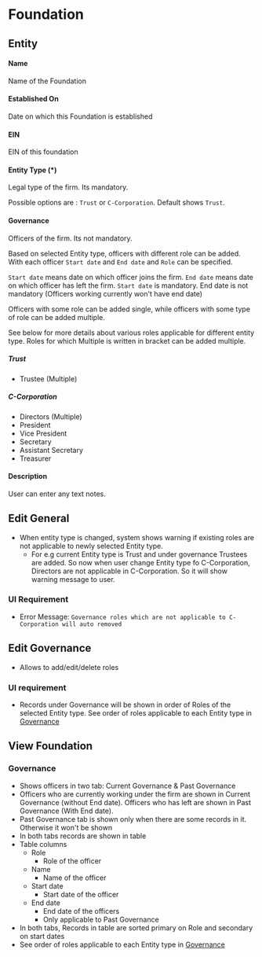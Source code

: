 # Foundation

## Entity

#### Name

Name of the Foundation

#### Established On

Date on which this Foundation is established

#### EIN

EIN of this foundation

#### Entity Type (*)

Legal type of the firm.  Its mandatory.

Possible options are : `Trust` or `C-Corporation`. Default shows `Trust`.

#### Governance

Officers of the firm. Its not mandatory.

Based on selected Entity type, officers with different role can be added. With each officer `Start date` and `End date` and `Role` can be specified.

`Start date` means date on which officer joins the firm. `End date` means date on which officer has left the firm. `Start date` is mandatory.  End date is not mandatory (Officers working currently won't have end date)

Officers with some role can be added single, while officers with some type of role can be added multiple. 

See below for more details about various roles applicable for different entity type. Roles for which Multiple is written in bracket can be added multiple. 

##### Trust

- Trustee (Multiple)


##### C-Corporation

- Directors (Multiple)
- President
- Vice President
- Secretary
- Assistant Secretary
- Treasurer

#### Description

User can enter any text notes.



## Edit General

- When entity type is changed, system shows warning if existing roles are not applicable to newly selected Entity type.
  - For e.g current Entity type is Trust and under governance Trustees are added. So now when user change Entity type fo C-Corporation, Directors are not applicable in C-Corporation. So it will show warning message to user.

### UI Requirement

- Error Message: `Governance roles which are not applicable to C-Corporation will auto removed`

## Edit Governance

- Allows to add/edit/delete roles

### UI requirement

- Records under Governance will be shown in order of Roles of the selected Entity type. See order of roles applicable to each Entity type in [Governance](#governance)



## View Foundation

### Governance

- Shows officers in two tab: Current Governance & Past Governance
- Officers who are currently working under the firm are shown in Current Governance (without End date).  Officers who has left are shown in Past Governance (With End date).
- Past Governance tab is shown only when there are some records in it. Otherwise it won't be shown
- In both tabs records are shown in table 
- Table columns
  - Role
    - Role of the officer
  - Name
    - Name of the officer
  - Start date
    - Start date of the officer
  - End date
    - End date of the officers
    - Only applicable to Past Governance
- In both tabs, Records in table are sorted primary on Role and secondary on start dates
- See order of roles applicable to each Entity type in [Governance](#governance)


